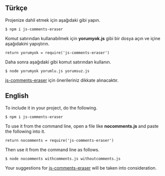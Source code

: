 ## Türkçe

Projenize dahil etmek için aşağıdaki gibi yapın.

```
$ npm i js-comments-eraser
```

Komut satırından kullanabilmek için **yorumyok.js** gibi bir dosya açın ve içine aşağıdakini yapıştırın.


```
return yorumyok = require('js-comments-eraser')
```

Daha sonra aşağıdaki gibi komut satırından kullanın.

```
$ node yorumyok yorumlu.js yorumsuz.js
```

[js-comments-eraser](https://github.com/aydincandan/js-comments-eraser/pulls) için önerileriniz dikkate alınacaktır.



## English

To include it in your project, do the following.

```
$ npm i js-comments-eraser
```

To use it from the command line, open a file like **nocomments.js** and paste the following into it.

```
return nocomments = require('js-comments-eraser')
```

Then use it from the command line as follows.

```
$ node nocomments withcomments.js withoutcomments.js
```

Your suggestions for [js-comments-eraser](https://github.com/aydincandan/js-comments-eraser/pulls) will be taken into consideration.